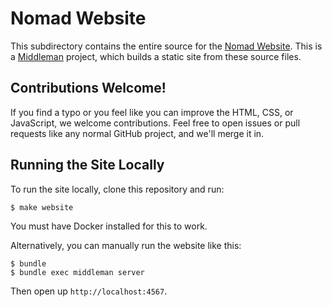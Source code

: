 # Nomad Website

This subdirectory contains the entire source for the [Nomad Website](https://www.nomadproject.io/).
This is a [Middleman](http://middlemanapp.com) project, which builds a static
site from these source files.

## Contributions Welcome!

If you find a typo or you feel like you can improve the HTML, CSS, or
JavaScript, we welcome contributions. Feel free to open issues or pull
requests like any normal GitHub project, and we'll merge it in.

## Running the Site Locally

To run the site locally, clone this repository and run:

```shell
$ make website
```

You must have Docker installed for this to work.

Alternatively, you can manually run the website like this:

```shell
$ bundle
$ bundle exec middleman server
```

Then open up `http://localhost:4567`.
